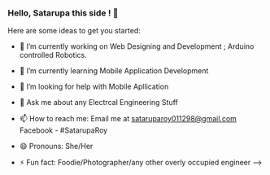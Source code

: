 ### Hello, Satarupa this side ! 👋



Here are some ideas to get you started:

- 🔭 I’m currently working on Web Designing and Development ; Arduino controlled Robotics. 
- 🌱 I’m currently learning Mobile Application Development 
- 🤔 I’m looking for help with Mobile Apllication 
- 💬 Ask me about any Electrcal Engineering Stuff
- 📫 How to reach me: Email me at sataruparoy011298@gmail.com
                      Facebook - #SatarupaRoy
                      
- 😄 Pronouns: She/Her
- ⚡ Fun fact: Foodie/Photographer/any other  overly occupied engineer 
-->
